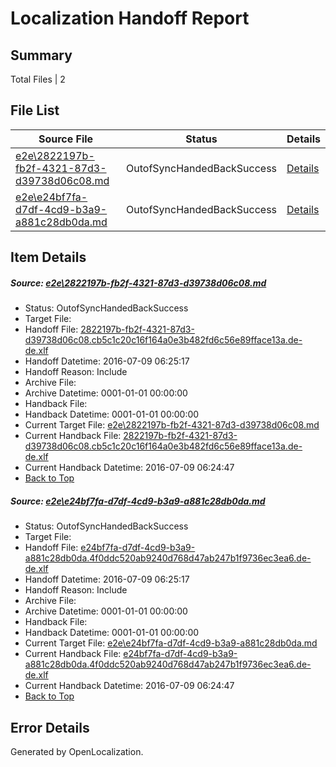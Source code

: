 # <a name='report-top'></a> Localization Handoff Report

## Summary
 Total Files | 2

## File List
 Source File | Status | Details 
 ----------- | ------ | ------- 
 [e2e\2822197b-fb2f-4321-87d3-d39738d06c08.md](https://github.com/OpenLocalizationTestOrg/oltest/blob/ea6c57874696f971dc9c817a321bf298c899f64c/e2e/2822197b-fb2f-4321-87d3-d39738d06c08.md) | OutofSyncHandedBackSuccess | [Details](#a72db138dcf7984ad387328209fcf2e4198b31492)
 [e2e\e24bf7fa-d7df-4cd9-b3a9-a881c28db0da.md](https://github.com/OpenLocalizationTestOrg/oltest/blob/ea6c57874696f971dc9c817a321bf298c899f64c/e2e/e24bf7fa-d7df-4cd9-b3a9-a881c28db0da.md) | OutofSyncHandedBackSuccess | [Details](#e00bbcb22465aa7b713a65995800bbdd2753a5c03)

## Item Details
##### <a name='a72db138dcf7984ad387328209fcf2e4198b31492'></a> Source: [e2e\2822197b-fb2f-4321-87d3-d39738d06c08.md](https://github.com/OpenLocalizationTestOrg/oltest/blob/ea6c57874696f971dc9c817a321bf298c899f64c/e2e/2822197b-fb2f-4321-87d3-d39738d06c08.md)
* Status: OutofSyncHandedBackSuccess
* Target File: 
* Handoff File: [2822197b-fb2f-4321-87d3-d39738d06c08.cb5c1c20c16f164a0e3b482fd6c56e89fface13a.de-de.xlf](https://github.com/OpenLocalizationTestOrg/olhandoff-e2e/blob/ceac31a0ee3355ef360a8af735597e109d6a95b0/ol-handoff/OpenLocalizationTestOrg/oltest-dede-fly/ci/ht/2822197b-fb2f-4321-87d3-d39738d06c08.cb5c1c20c16f164a0e3b482fd6c56e89fface13a.de-de.xlf)
* Handoff Datetime: 2016-07-09 06:25:17
* Handoff Reason: Include
* Archive File: 
* Archive Datetime: 0001-01-01 00:00:00
* Handback File: 
* Handback Datetime: 0001-01-01 00:00:00
* Current Target File: [e2e\2822197b-fb2f-4321-87d3-d39738d06c08.md](https://github.com/OpenLocalizationTestOrg/oltest-dede-fly/blob/304f1d82efd600df8acbabb312a5f35c55e28865/e2e/2822197b-fb2f-4321-87d3-d39738d06c08.md)
* Current Handback File: [2822197b-fb2f-4321-87d3-d39738d06c08.cb5c1c20c16f164a0e3b482fd6c56e89fface13a.de-de.xlf](https://github.com/OpenLocalizationTestOrg/olhandback-e2e/blob/c359286ed225aec06a4918296440a2acd47ffdde/ol-handback/OpenLocalizationTestOrg/oltest-dede-fly/ci/ht/2822197b-fb2f-4321-87d3-d39738d06c08.cb5c1c20c16f164a0e3b482fd6c56e89fface13a.de-de.xlf)
* Current Handback Datetime: 2016-07-09 06:24:47
* [Back to Top](#report-top)

##### <a name='e00bbcb22465aa7b713a65995800bbdd2753a5c03'></a> Source: [e2e\e24bf7fa-d7df-4cd9-b3a9-a881c28db0da.md](https://github.com/OpenLocalizationTestOrg/oltest/blob/ea6c57874696f971dc9c817a321bf298c899f64c/e2e/e24bf7fa-d7df-4cd9-b3a9-a881c28db0da.md)
* Status: OutofSyncHandedBackSuccess
* Target File: 
* Handoff File: [e24bf7fa-d7df-4cd9-b3a9-a881c28db0da.4f0ddc520ab9240d768d47ab247b1f9736ec3ea6.de-de.xlf](https://github.com/OpenLocalizationTestOrg/olhandoff-e2e/blob/ceac31a0ee3355ef360a8af735597e109d6a95b0/ol-handoff/OpenLocalizationTestOrg/oltest-dede-fly/ci/ht/e24bf7fa-d7df-4cd9-b3a9-a881c28db0da.4f0ddc520ab9240d768d47ab247b1f9736ec3ea6.de-de.xlf)
* Handoff Datetime: 2016-07-09 06:25:17
* Handoff Reason: Include
* Archive File: 
* Archive Datetime: 0001-01-01 00:00:00
* Handback File: 
* Handback Datetime: 0001-01-01 00:00:00
* Current Target File: [e2e\e24bf7fa-d7df-4cd9-b3a9-a881c28db0da.md](https://github.com/OpenLocalizationTestOrg/oltest-dede-fly/blob/304f1d82efd600df8acbabb312a5f35c55e28865/e2e/e24bf7fa-d7df-4cd9-b3a9-a881c28db0da.md)
* Current Handback File: [e24bf7fa-d7df-4cd9-b3a9-a881c28db0da.4f0ddc520ab9240d768d47ab247b1f9736ec3ea6.de-de.xlf](https://github.com/OpenLocalizationTestOrg/olhandback-e2e/blob/c359286ed225aec06a4918296440a2acd47ffdde/ol-handback/OpenLocalizationTestOrg/oltest-dede-fly/ci/ht/e24bf7fa-d7df-4cd9-b3a9-a881c28db0da.4f0ddc520ab9240d768d47ab247b1f9736ec3ea6.de-de.xlf)
* Current Handback Datetime: 2016-07-09 06:24:47
* [Back to Top](#report-top)


## Error Details

Generated by OpenLocalization.
